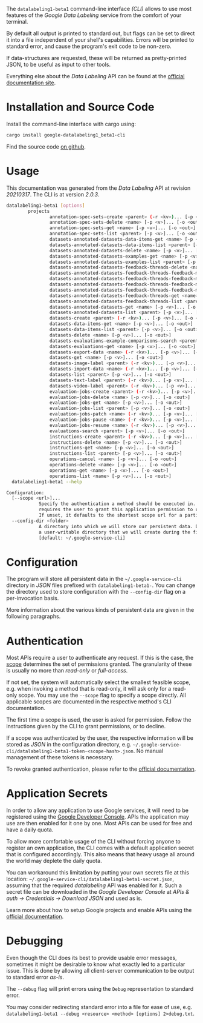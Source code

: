 <!---
DO NOT EDIT !
This file was generated automatically from 'src/mako/cli/README.md.mako'
DO NOT EDIT !
-->
The `datalabeling1-beta1` command-line interface *(CLI)* allows to use most features of the *Google Data Labeling* service from the comfort of your terminal.

By default all output is printed to standard out, but flags can be set to direct it into a file independent of your shell's
capabilities. Errors will be printed to standard error, and cause the program's exit code to be non-zero.

If data-structures are requested, these will be returned as pretty-printed JSON, to be useful as input to other tools.

Everything else about the *Data Labeling* API can be found at the
[official documentation site](https://cloud.google.com/data-labeling/docs/).

# Installation and Source Code

Install the command-line interface with cargo using:

```bash
cargo install google-datalabeling1_beta1-cli
```

Find the source code [on github](https://github.com/Byron/google-apis-rs/tree/main/gen/datalabeling1_beta1-cli).

# Usage

This documentation was generated from the *Data Labeling* API at revision *20210317*. The CLI is at version *2.0.3*.

```bash
datalabeling1-beta1 [options]
        projects
                annotation-spec-sets-create <parent> (-r <kv>)... [-p <v>]... [-o <out>]
                annotation-spec-sets-delete <name> [-p <v>]... [-o <out>]
                annotation-spec-sets-get <name> [-p <v>]... [-o <out>]
                annotation-spec-sets-list <parent> [-p <v>]... [-o <out>]
                datasets-annotated-datasets-data-items-get <name> [-p <v>]... [-o <out>]
                datasets-annotated-datasets-data-items-list <parent> [-p <v>]... [-o <out>]
                datasets-annotated-datasets-delete <name> [-p <v>]... [-o <out>]
                datasets-annotated-datasets-examples-get <name> [-p <v>]... [-o <out>]
                datasets-annotated-datasets-examples-list <parent> [-p <v>]... [-o <out>]
                datasets-annotated-datasets-feedback-threads-delete <name> [-p <v>]... [-o <out>]
                datasets-annotated-datasets-feedback-threads-feedback-messages-create <parent> (-r <kv>)... [-p <v>]... [-o <out>]
                datasets-annotated-datasets-feedback-threads-feedback-messages-delete <name> [-p <v>]... [-o <out>]
                datasets-annotated-datasets-feedback-threads-feedback-messages-get <name> [-p <v>]... [-o <out>]
                datasets-annotated-datasets-feedback-threads-feedback-messages-list <parent> [-p <v>]... [-o <out>]
                datasets-annotated-datasets-feedback-threads-get <name> [-p <v>]... [-o <out>]
                datasets-annotated-datasets-feedback-threads-list <parent> [-p <v>]... [-o <out>]
                datasets-annotated-datasets-get <name> [-p <v>]... [-o <out>]
                datasets-annotated-datasets-list <parent> [-p <v>]... [-o <out>]
                datasets-create <parent> (-r <kv>)... [-p <v>]... [-o <out>]
                datasets-data-items-get <name> [-p <v>]... [-o <out>]
                datasets-data-items-list <parent> [-p <v>]... [-o <out>]
                datasets-delete <name> [-p <v>]... [-o <out>]
                datasets-evaluations-example-comparisons-search <parent> (-r <kv>)... [-p <v>]... [-o <out>]
                datasets-evaluations-get <name> [-p <v>]... [-o <out>]
                datasets-export-data <name> (-r <kv>)... [-p <v>]... [-o <out>]
                datasets-get <name> [-p <v>]... [-o <out>]
                datasets-image-label <parent> (-r <kv>)... [-p <v>]... [-o <out>]
                datasets-import-data <name> (-r <kv>)... [-p <v>]... [-o <out>]
                datasets-list <parent> [-p <v>]... [-o <out>]
                datasets-text-label <parent> (-r <kv>)... [-p <v>]... [-o <out>]
                datasets-video-label <parent> (-r <kv>)... [-p <v>]... [-o <out>]
                evaluation-jobs-create <parent> (-r <kv>)... [-p <v>]... [-o <out>]
                evaluation-jobs-delete <name> [-p <v>]... [-o <out>]
                evaluation-jobs-get <name> [-p <v>]... [-o <out>]
                evaluation-jobs-list <parent> [-p <v>]... [-o <out>]
                evaluation-jobs-patch <name> (-r <kv>)... [-p <v>]... [-o <out>]
                evaluation-jobs-pause <name> (-r <kv>)... [-p <v>]... [-o <out>]
                evaluation-jobs-resume <name> (-r <kv>)... [-p <v>]... [-o <out>]
                evaluations-search <parent> [-p <v>]... [-o <out>]
                instructions-create <parent> (-r <kv>)... [-p <v>]... [-o <out>]
                instructions-delete <name> [-p <v>]... [-o <out>]
                instructions-get <name> [-p <v>]... [-o <out>]
                instructions-list <parent> [-p <v>]... [-o <out>]
                operations-cancel <name> [-p <v>]... [-o <out>]
                operations-delete <name> [-p <v>]... [-o <out>]
                operations-get <name> [-p <v>]... [-o <out>]
                operations-list <name> [-p <v>]... [-o <out>]
  datalabeling1-beta1 --help

Configuration:
  [--scope <url>]...
            Specify the authentication a method should be executed in. Each scope
            requires the user to grant this application permission to use it.
            If unset, it defaults to the shortest scope url for a particular method.
  --config-dir <folder>
            A directory into which we will store our persistent data. Defaults to
            a user-writable directory that we will create during the first invocation.
            [default: ~/.google-service-cli]

```

# Configuration

The program will store all persistent data in the `~/.google-service-cli` directory in *JSON* files prefixed with `datalabeling1-beta1-`.  You can change the directory used to store configuration with the `--config-dir` flag on a per-invocation basis.

More information about the various kinds of persistent data are given in the following paragraphs.

# Authentication

Most APIs require a user to authenticate any request. If this is the case, the [scope][scopes] determines the 
set of permissions granted. The granularity of these is usually no more than *read-only* or *full-access*.

If not set, the system will automatically select the smallest feasible scope, e.g. when invoking a
method that is read-only, it will ask only for a read-only scope. 
You may use the `--scope` flag to specify a scope directly. 
All applicable scopes are documented in the respective method's CLI documentation.

The first time a scope is used, the user is asked for permission. Follow the instructions given 
by the CLI to grant permissions, or to decline.

If a scope was authenticated by the user, the respective information will be stored as *JSON* in the configuration
directory, e.g. `~/.google-service-cli/datalabeling1-beta1-token-<scope-hash>.json`. No manual management of these tokens
is necessary.

To revoke granted authentication, please refer to the [official documentation][revoke-access].

# Application Secrets

In order to allow any application to use Google services, it will need to be registered using the 
[Google Developer Console][google-dev-console]. APIs the application may use are then enabled for it
one by one. Most APIs can be used for free and have a daily quota.

To allow more comfortable usage of the CLI without forcing anyone to register an own application, the CLI
comes with a default application secret that is configured accordingly. This also means that heavy usage
all around the world may deplete the daily quota.

You can workaround this limitation by putting your own secrets file at this location: 
`~/.google-service-cli/datalabeling1-beta1-secret.json`, assuming that the required *datalabeling* API 
was enabled for it. Such a secret file can be downloaded in the *Google Developer Console* at 
*APIs & auth -> Credentials -> Download JSON* and used as is.

Learn more about how to setup Google projects and enable APIs using the [official documentation][google-project-new].


# Debugging

Even though the CLI does its best to provide usable error messages, sometimes it might be desirable to know
what exactly led to a particular issue. This is done by allowing all client-server communication to be 
output to standard error *as-is*.

The `--debug` flag will print errors using the `Debug` representation to standard error.

You may consider redirecting standard error into a file for ease of use, e.g. `datalabeling1-beta1 --debug <resource> <method> [options] 2>debug.txt`.


[scopes]: https://developers.google.com/+/api/oauth#scopes
[revoke-access]: http://webapps.stackexchange.com/a/30849
[google-dev-console]: https://console.developers.google.com/
[google-project-new]: https://developers.google.com/console/help/new/